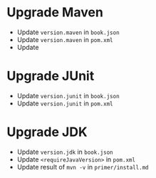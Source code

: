 # Upgrade Maven

* Update `version.maven` in `book.json`
* Update `version.maven` in `pom.xml`
* Update

# Upgrade JUnit

* Update `version.junit` in `book.json`
* Update `version.junit` in `pom.xml`

# Upgrade JDK

* Update `version.jdk` in `book.json`
* Update `<requireJavaVersion>` in `pom.xml`
* Update result of `mvn -v` in `primer/install.md`

